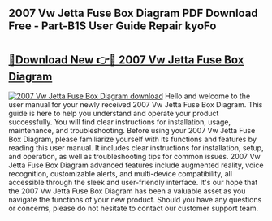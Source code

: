 ## 2007 Vw Jetta Fuse Box Diagram PDF Download Free - Part-B1S User Guide Repair kyoFo

# <h2><a href="http://dfmo3jj.blite.top/?on=2007+Vw+Jetta+Fuse+Box+Diagram">🔗Download New 👉🔴 2007 Vw Jetta Fuse Box Diagram</a></h2>

[![2007 Vw Jetta Fuse Box Diagram download](https://i.imgur.com/lujVjoI.png)](http://dfmo3jj.blite.top/?on=2007+Vw+Jetta+Fuse+Box+Diagram)
Hello and welcome to the user manual for your newly received 2007 Vw Jetta Fuse Box Diagram. This guide is here to help you understand and operate your product successfully. You will find clear instructions for installation, usage, maintenance, and troubleshooting. Before using your 2007 Vw Jetta Fuse Box Diagram, please familiarize yourself with its functions and features by reading this user manual. It includes clear instructions for installation, setup, and operation, as well as troubleshooting tips for common issues. 2007 Vw Jetta Fuse Box Diagram advanced features include augmented reality, voice recognition, customizable alerts, and multi-device compatibility, all accessible through the sleek and user-friendly interface. It's our hope that the 2007 Vw Jetta Fuse Box Diagram has been a valuable asset as you navigate the functions of your new product. Should you have any questions or concerns, please do not hesitate to contact our customer support team.
